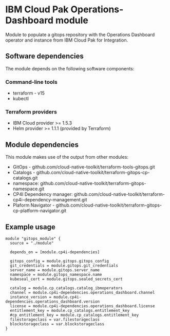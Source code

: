 # IBM Cloud Pak Operations-Dashboard module 

Module to populate a gitops repository with the Operations Dashboard operator and instance from IBM Cloud Pak for Integration.

## Software dependencies

The module depends on the following software components:

### Command-line tools

- terraform - v15
- kubectl

### Terraform providers

- IBM Cloud provider >= 1.5.3
- Helm provider >= 1.1.1 (provided by Terraform)

## Module dependencies

This module makes use of the output from other modules:

- GitOps - github.com/cloud-native-toolkit/terraform-tools-gitops.git
- Catalogs - github.com/cloud-native-toolkit/terraform-gitops-cp-catalogs.git
- namespace: github.com/cloud-native-toolkit/terraform-gitops-namespace.git
- CP4I Dependency manager: github.com/cloud-native-toolkit/terraform-cp4i-dependency-management.git
- Plaform Navigator - github.com/cloud-native-toolkit/terraform-gitops-cp-platform-navigator.git

## Example usage

```hcl-terraform
module "gitops_module" {
  source = "./module"

  depends_on = [module.cp4i-dependencies]

  gitops_config = module.gitops.gitops_config
  git_credentials = module.gitops.git_credentials
  server_name = module.gitops.server_name
  namespace = module.gitops_namespace.name
  kubeseal_cert = module.gitops.sealed_secrets_cert

  catalog = module.cp_catalogs.catalog_ibmoperators
  channel = module.cp4i-dependencies.operations_dashboard.channel
  instance_version = module.cp4i-dependencies.operations_dashboard.version
  license = module.cp4i-dependencies.operations_dashboard.license
  entitlement_key = module.cp_catalogs.entitlement_key
  #cp_entitlement_key = module.cp_catalogs.entitlement_key
  filestorageclass = var.filestorageclass
  blockstorageclass = var.blockstorageclass
}

```

